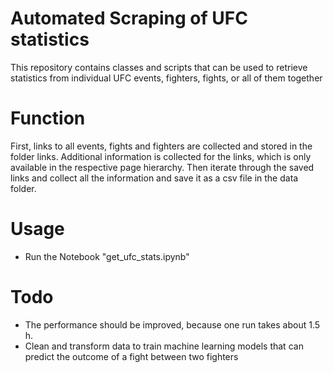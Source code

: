 # Automated Scraping of UFC statistics

This repository contains classes and scripts that can be used to retrieve statistics from individual UFC events, fighters, fights, or all of them together

# Function

First, links to all events, fights and fighters are collected and stored in the folder links. Additional information is collected for the links, which is only available in the respective page hierarchy. Then iterate through the saved links and collect all the information and save it as a csv file in the data folder.

# Usage

- Run the Notebook "get_ufc_stats.ipynb"


# Todo

- The performance should be improved, because one run takes about 1.5 h.
- Clean and transform data to train machine learning models that can predict the outcome of a fight between two fighters 